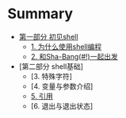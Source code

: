 # Summary

* [第一部分 初见shell](source/part1/part1.md)
	* [1. 为什么使用shell编程](source/part1/01_shell_programming.md)
	* [2. 和Sha-Bang(#!)一起出发](source/part1/02_starting_off_with_a_sha_bang.md)
* [第二部分 shell基础]
	* [3. 特殊字符]
	* [4. 变量与参数介绍]
	* [5. 引用](source/part2/05_quoting.md)
	* [6. 退出与退出状态]